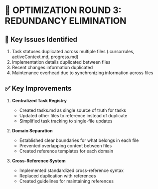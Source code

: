 # 🔄 OPTIMIZATION ROUND 3: REDUNDANCY ELIMINATION

## 🚨 Key Issues Identified

1. Task statuses duplicated across multiple files (.cursorrules, activeContext.md, progress.md)
2. Implementation details duplicated between files
3. Recent changes information duplicated
4. Maintenance overhead due to synchronizing information across files

## ✅ Key Improvements

1. **Centralized Task Registry**
   - Created tasks.md as single source of truth for tasks
   - Updated other files to reference instead of duplicate
   - Simplified task tracking to single-file updates

2. **Domain Separation**
   - Established clear boundaries for what belongs in each file
   - Prevented overlapping content between files
   - Created reference templates for each domain

3. **Cross-Reference System**
   - Implemented standardized cross-reference syntax
   - Replaced duplication with references
   - Created guidelines for maintaining references
